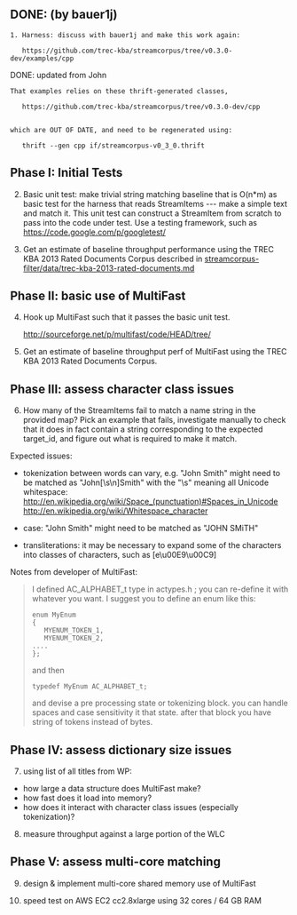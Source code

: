 DONE: (by bauer1j)
-------
	1. Harness: discuss with bauer1j and make this work again:

	   https://github.com/trec-kba/streamcorpus/tree/v0.3.0-dev/examples/cpp



DONE:  updated from John

	That examples relies on these thrift-generated classes, 

	   https://github.com/trec-kba/streamcorpus/tree/v0.3.0-dev/cpp


	which are OUT OF DATE, and need to be regenerated using:

	   thrift --gen cpp if/streamcorpus-v0_3_0.thrift


Phase I:  Initial Tests
-----------------------




2. Basic unit test: make trivial string matching baseline that is
O(n*m) as basic test for the harness that reads StreamItems --- make a
simple text and match it.  This unit test can construct a StreamItem
from scratch to pass into the code under test.  Use a testing
framework, such as https://code.google.com/p/googletest/

3. Get an estimate of baseline throughput performance using the TREC
KBA 2013 Rated Documents Corpus described in
[streamcorpus-filter/data/trec-kba-2013-rated-documents.md](data/trec-kba-2013-rated-documents.md)


Phase II:  basic use of MultiFast
---------------------------------

4. Hook up MultiFast such that it passes the basic unit test.

   http://sourceforge.net/p/multifast/code/HEAD/tree/

5. Get an estimate of baseline throughput perf of MultiFast using the
TREC KBA 2013 Rated Documents Corpus.


Phase III:  assess character class issues
-----------------------------------------

6. How many of the StreamItems fail to match a name string in the
provided map?  Pick an example that fails, investigate manually to
check that it does in fact contain a string corresponding to the
expected target_id, and figure out what is required to make it match.  

Expected issues:

 - tokenization between words can vary, e.g. "John Smith" might need
   to be matched as "John[\s\n]Smith" with the "\s" meaning all
   Unicode whitespace:
   http://en.wikipedia.org/wiki/Space_(punctuation)#Spaces_in_Unicode
   http://en.wikipedia.org/wiki/Whitespace_character

 - case: "John Smith" might need to be matched as "JOHN SMiTH"

 - transliterations: it may be necessary to expand some of the
   characters into classes of characters, such as [e\u00E9\u00C9]

Notes from developer of MultiFast:

> I defined AC_ALPHABET_t type in actypes.h ; you can re-define it
> with whatever you want.  I suggest you to define an enum like this:
>
>     enum MyEnum
>     {
>        MYENUM_TOKEN_1,
>        MYENUM_TOKEN_2,
>     ....
>     };
> 
> and then
> 
>     typedef MyEnum AC_ALPHABET_t;
>
> and devise a pre processing state or tokenizing block. you can
> handle spaces and case sensitivity it that state. after that block
> you have string of tokens instead of bytes.



Phase IV:  assess dictionary size issues
----------------------------------------

7. using list of all titles from WP:

 - how large a data structure does MultiFast make?
 - how fast does it load into memory?
 - how does it interact with character class issues (especially tokenization)?

8. measure throughput against a large portion of the WLC


Phase V:  assess multi-core matching
------------------------------------

9. design & implement multi-core shared memory use of MultiFast

10. speed test on AWS EC2 cc2.8xlarge using 32 cores / 64 GB RAM
